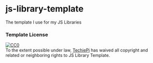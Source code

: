 # js-library-template
The template I use for my JS Libraries

### Template License

<p xmlns:dct="http://purl.org/dc/terms/" xmlns:vcard="http://www.w3.org/2001/vcard-rdf/3.0#">
  <a rel="license"
     href="http://creativecommons.org/publicdomain/zero/1.0/">
    <img src="http://i.creativecommons.org/p/zero/1.0/88x31.png" style="border-style: none;" alt="CC0" />
  </a>
  <br />
  To the extent possible under law,
  <a rel="dct:publisher"
     href="https://github.com/Techie-Pi">
    <span property="dct:title">TechiePi</span></a>
  has waived all copyright and related or neighboring rights to
  <span property="dct:title">JS Library Template</span>.
</p>
